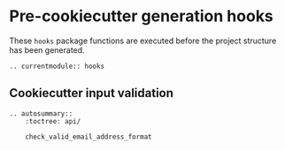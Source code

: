 # Pre-cookiecutter generation hooks

These `hooks` package functions are executed before the project structure has been
generated.

<!-- Functions should be referenced in the `hooks.__init__.py` -->
```{eval-rst}
.. currentmodule:: hooks
```

## Cookiecutter input validation

```{eval-rst}
.. autosummary::
    :toctree: api/

    check_valid_email_address_format

```

